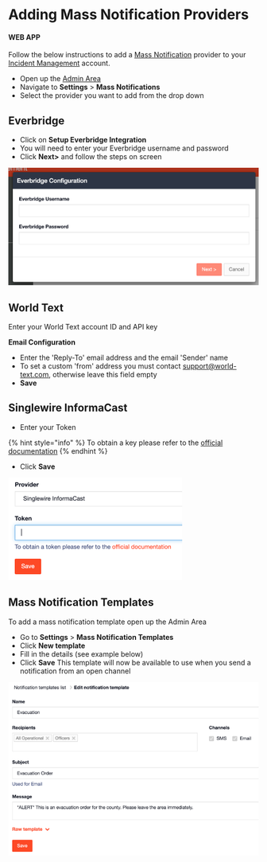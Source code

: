 # Adding Mass Notification Providers

#### WEB APP

Follow the below instructions to add a [Mass Notification](./) provider to your [Incident Management](../getting-started.md) account. 

* Open up the [Admin Area](../admin-area/)
* Navigate to **Settings** &gt; **Mass Notifications**
* Select the provider you want to add from the drop down 

## Everbridge 

* Click on **Setup Everbridge Integration**
* You will need to enter your Everbridge username and password
* Click **Next&gt;** and follow the steps on screen 

![](../../.gitbook/assets/everbridge-integration.png)

## World Text

Enter your World Text account ID and API key  
  
**Email Configuration**

* Enter the 'Reply-To' email address and the email 'Sender' name
* To set a custom 'from' address you must contact [support@world-text.com](mailto:support@world-text.com), otherwise leave this field empty
* **Save**

## Singlewire InformaCast

* Enter your Token

{% hint style="info" %}
To obtain a key please refer to the [official documentation](http://api-docs.icmobile.singlewire.com/#create-a-permanent-token)
{% endhint %}

* Click **Save** 

![](../../.gitbook/assets/singlewire-informacast.png)

## Mass Notification Templates

  
To add a mass notification template open up the Admin Area

* Go to **Settings** &gt; **Mass Notification Templates**
* Click **New template**
* Fill in the details \(see example below\)
* Click **Save** This template will now be available to use when you send a notification from an open channel

![](../../.gitbook/assets/mass-notifications-template.png)

